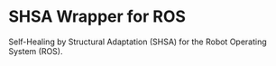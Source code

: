 # SHSA Wrapper for ROS
Self-Healing by Structural Adaptation (SHSA) for the Robot Operating System
(ROS).
